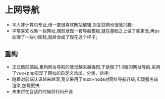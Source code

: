 # 上网导航
- 本人非计算机专业,但一直很喜欢网站编辑,对互联网也很感兴趣;
- 平常喜欢收集一些网址,偶然发现一套导航模板,就在基础之上做了些更改,再ps处理了一些小图标,就拼合成了现在这个样子;

## 重构
- 正式做前端后,重构网址导航的感觉越来越强烈,于是做了1.0版的网址导航,采用了vue+php实现了网址的自定义添加、分类、排序;
- 随着对前端认识越来越深,我又采用了nuxt+node对网址导航升级,实现服务端渲染,加载更快;
- 未来将在合适的时候将代码开源

